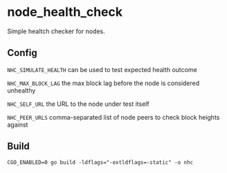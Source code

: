 # node_health_check
Simple healtch checker for nodes.

## Config
`NHC_SIMULATE_HEALTH` can be used to test expected health outcome

`NHC_MAX_BLOCK_LAG` the max block lag before the node is considered unhealthy

`NHC_SELF_URL` the URL to the node under test itself

`NHC_PEER_URLS` comma-separated list of node peers to check block heights against

## Build
`CGO_ENABLED=0 go build -ldflags="-extldflags=-static" -o nhc`
